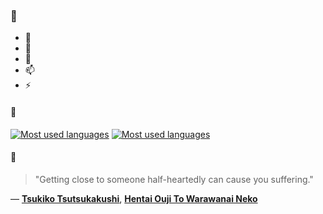 ### 👋

- 🔭
- 🌱
- 💬
- 📫
- ⚡

#### 🧏

[![Most used languages](https://github-readme-stats-aynah.vercel.app/api/top-langs/?username=aynh&theme=solarized-dark&langs_count=6&layout=compact&hide_title=true)](https://github.com/anuraghazra/github-readme-stats#gh-dark-mode-only)
[![Most used languages](https://github-readme-stats-aynah.vercel.app/api/top-langs/?username=aynh&theme=solarized-light&langs_count=6&layout=compact&hide_title=true)](https://github.com/anuraghazra/github-readme-stats#gh-light-mode-only)

#### 💬

> "Getting close to someone half-heartedly can cause you suffering."

&mdash; [**Tsukiko Tsutsukakushi**](https://myanimelist.net/character.php?q=Tsukiko%20Tsutsukakushi&cat=character), [**Hentai Ouji To Warawanai Neko**](https://myanimelist.net/search/all?q=Hentai%20Ouji%20To%20Warawanai%20Neko&cat=all)
